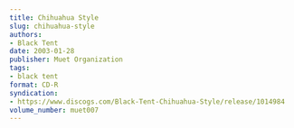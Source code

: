 ```yaml
---
title: Chihuahua Style
slug: chihuahua-style
authors:
- Black Tent
date: 2003-01-28
publisher: Muet Organization
tags:
- black tent
format: CD-R
syndication:
- https://www.discogs.com/Black-Tent-Chihuahua-Style/release/1014984
volume_number: muet007
---
```

